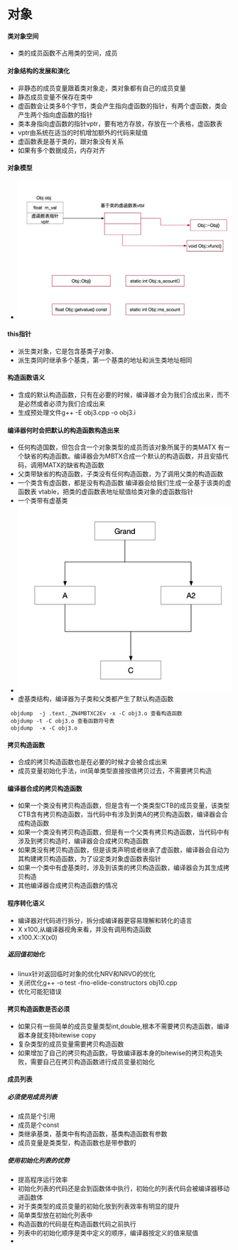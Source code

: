 # 对象
#### 类对象空间
* 类的成员函数不占用类的空间，成员

#### 对象结构的发展和演化
* 非静态的成员变量跟着类对象走，类对象都有自己的成员变量
* 静态成员变量不保存在类中
* 虚函数会让类多8个字节，类会产生指向虚函数的指针，有两个虚函数，类会产生两个指向虚函数的指针
* 类本身指向虚函数的指针vptr，要有地方存放，存放在一个表格，虚函数表
* vptr由系统在适当的时机增加额外的代码来赋值
* 虚函数表是基于类的，跟对象没有关系
* 如果有多个数据成员，内存对齐

#### 对象模型
* ![-w752](media/15651683152204/15651729969739.jpg)

#### this指针
* 派生类对象，它是包含基类子对象、
* 派生类同时继承多个基类，第一个基类的地址和派生类地址相同

#### 构造函数语义
* 含成的默认构造函数，只有在必要的时候，编译器オ会为我们合成出来，而不是必然或者必须为我们合成出来
* 生成预处理文件g++ -E obj3.cpp -o obj3.i

#### 编译器何时会把默认的构造函数构造出来
* 任何构造国数，但包合含一个对象类型的成员而该对象所属于的类MATX 有ー个缺省的构造函数。编译器会为MBTX合成一个默认的构造函数，并且安插代码，调用MATX的缺省构造函数
* 父类带缺省的构造函数，子类没有任何构造函数，为了调用父类的构造函数
* 一个类含有虚函数，都是没有构造函数 编译器会给我们生成一全基于该类的虚函数表 vtable，把类的虚函数表地址赋值给类对象的虚函数指针
* 一个类带有虚基类
* ![-w452](media/15651683152204/15652598709736.jpg)
* 虚基类结构，编译器为子类和父类都产生了默认构造函数

```
 objdump  -j .text._ZN4MBTXC2Ev -x -C obj3.o 查看构造函数
 objdump -t -C obj3.o 查看函数符号表
 objdump  -x -C obj3.o 
```

#### 拷贝构造函数
* 合成的拷贝构造函数也是在必要的时候才会被合成出来
* 成员变量初始化手法，int简单类型直接按值拷贝过去，不需要拷贝构造

#### 编译器合成的拷贝构造函数
* 如果一个类没有拷贝构造函数，但是含有一个类类型CTB的成员变量，该类型CTB含有拷贝构造函数，当代码中有涉及到类A的拷贝构造函数，编译器会合成构造函数
* 如果一个类没有拷贝构造函数，但是有一个父类有拷贝构造函数，当代码中有涉及到拷贝构造时，编译器会合成拷贝构造函数
* 如果类没有拷贝构造函数，但是该类声明或者继承了虚函数，编译器会自动为其构建拷贝构造函数，为了设定类对象虚函数表指针
* 如果一个类中有虚基类时，涉及到该类的拷贝构造函数，编译器会为其生成拷贝构造
* 其他编译器合成拷贝构造函数的情况

#### 程序转化语义
* 编译器对代码进行拆分，拆分成编译器更容易理解和转化的语言
* X x100,从编译器视角来看，并没有调用构造函数
* x100.X::X(x0)

##### 返回值初始化
* linux针对返回临时对象的优化NRV和NRVO的优化
* 关闭优化g++ -o test  -fno-elide-constructors obj10.cpp
* 优化可能犯错误

#### 拷贝构造函数是否必须
* 如果只有一些简单的成员变量类型int,double,根本不需要拷贝构造函数，编译器本身就支持bitewise copy
* 复杂类型的成员变量需要拷贝构造函数
* 如果增加了自己的拷贝构造函数，导致编译器本身的bitewise的拷贝构造失败，需要自己在拷贝构造函数进行成员变量初始化

####  成员列表

##### 必须使用成员列表
* 成员是个引用
* 成员是个const
* 类继承基类，基类中有构造函数，基类构造函数有参数
* 成员变量是类类型，构造函数也是带参数的

##### 使用初始化列表的优势
* 提高程序运行效率
* 初始化列表的代码还是会到函数体中执行，初始化的列表代码会被编译器移动进函数体
* 对于类类型的成员变量的初始化放到列表效率有明显的提升
* 简单类型放在初始化列表中
* 构造函数的代码是在构造函数代码之前执行
* 列表中的初始化顺序是类中定义的顺序，编译器按定义的值来赋值
* 